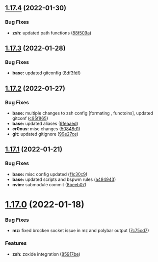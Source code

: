 ## [1.17.4](https://github.com/umgbhalla/dotstow/compare/v1.17.3...v1.17.4) (2022-01-30)


### Bug Fixes

* **zsh:** updated path functions ([88f509a](https://github.com/umgbhalla/dotstow/commit/88f509a68e67b84748220761ee5bf23a0d01d1b0))



## [1.17.3](https://github.com/umgbhalla/dotstow/compare/v1.17.2...v1.17.3) (2022-01-28)


### Bug Fixes

* **base:** updated gitconfig ([8df3fdf](https://github.com/umgbhalla/dotstow/commit/8df3fdf223cf90a722084b5bcd260144164d9704))



## [1.17.2](https://github.com/umgbhalla/dotstow/compare/v1.17.1...v1.17.2) (2022-01-27)


### Bug Fixes

* **base:** multiple changes to zsh config [formating , functoins], updated gitconf ([c95f865](https://github.com/umgbhalla/dotstow/commit/c95f865b55d3145281b80bdb0ca4aa1d26dd53c7))
* **base:** updated aliases ([9feaaed](https://github.com/umgbhalla/dotstow/commit/9feaaed9999b197326cb500b4b278313f50e9817))
* **cr0nus:** misc changes ([50848d1](https://github.com/umgbhalla/dotstow/commit/50848d13041dd44c456f2ec0a6610597d6722e6e))
* **git:** updated gitignore ([99e27ce](https://github.com/umgbhalla/dotstow/commit/99e27ceb9eb2f55c62026157a8fb56b151e3a5e2))



## [1.17.1](https://github.com/umgbhalla/dotstow/compare/v1.17.0...v1.17.1) (2022-01-21)


### Bug Fixes

* **base:** misc config updated ([f1c30c9](https://github.com/umgbhalla/dotstow/commit/f1c30c9a60c3100683ba079d87c0c0f0d98bc946))
* **base:** updated scripts and bspwm rules ([a494943](https://github.com/umgbhalla/dotstow/commit/a494943d6679dd59c80a172cfa0aaa1c07e551eb))
* **nvim:** submodule commit ([8beeb07](https://github.com/umgbhalla/dotstow/commit/8beeb07eea2e993ae2e8a930bb32c0fbac839a7a))



# [1.17.0](https://github.com/umgbhalla/dotstow/compare/v1.16.0...v1.17.0) (2022-01-18)


### Bug Fixes

* **mz:** fixed brocken socket issue in mz and polybar output ([7c75cd7](https://github.com/umgbhalla/dotstow/commit/7c75cd7ef5a8fdd817f2c8664d6a3532007227c8))


### Features

* **zsh:** zoxide integration ([85917be](https://github.com/umgbhalla/dotstow/commit/85917bee097d541ba9002194bc4d5dd17ee89776))



